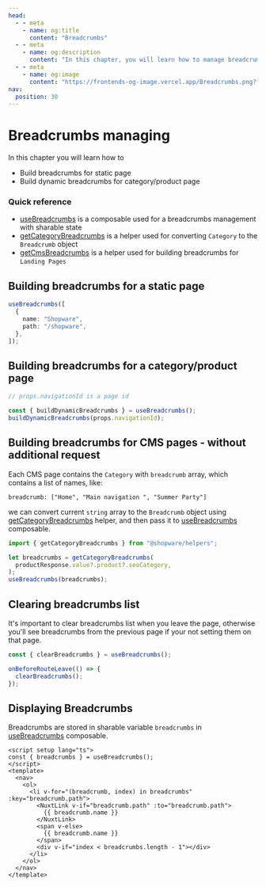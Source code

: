 ```yaml
---
head:
  - - meta
    - name: og:title
      content: "Breadcrumbs"
  - - meta
    - name: og:description
      content: "In this chapter, you will learn how to manage breadcrumbs."
  - - meta
    - name: og:image
      content: "https://frontends-og-image.vercel.app/Breadcrumbs.png?fontSize=150px"
nav:
  position: 30
---
```


# Breadcrumbs managing

In this chapter you will learn how to

- Build breadcrumbs for static page
- Build dynamic breadcrumbs for category/product page

### Quick reference

- [useBreadcrumbs](/packages/composables.html#usebreadcrumbs) is a composable used for a breadcrumbs management with sharable state
- [getCategoryBreadcrumbs](/packages/helpers.html#getcategorybreadcrumbs) is a helper used for converting `Category` to the `Breadcrumb` object
- [getCmsBreadcrumbs](/packages/helpers.html#getcmsbreadcrumbs) is a helper used for building breadcrumbs for `Landing Pages`

## Building breadcrumbs for a static page

```ts
useBreadcrumbs([
  {
    name: "Shopware",
    path: "/shopware",
  },
]);
```

## Building breadcrumbs for a category/product page

```ts
// props.navigationId is a page id

const { buildDynamicBreadcrumbs } = useBreadcrumbs();
buildDynamicBreadcrumbs(props.navigationId);
```

## Building breadcrumbs for CMS pages - without additional request

Each CMS page contains the `Category` with `breadcrumb` array, which contains a list of names, like:

```
breadcrumb: ["Home", "Main navigation ", "Summer Party"]
```

we can convert current `string` array to the `Breadcrumb` object using [getCategoryBreadcrumbs](/packages/helpers.html#getcategorybreadcrumbs) helper, and then pass it to [useBreadcrumbs](/packages/composables.html#usebreadcrumbs) composable.

```ts
import { getCategoryBreadcrumbs } from "@shopware/helpers";

let breadcrumbs = getCategoryBreadcrumbs(
  productResponse.value?.product?.seoCategory,
);
useBreadcrumbs(breadcrumbs);
```

## Clearing breadcrumbs list

It's important to clear breadcrumbs list when you leave the page, otherwise you'll see breadcrumbs from the previous page if your not setting them on that page.

```ts
const { clearBreadcrumbs } = useBreadcrumbs();

onBeforeRouteLeave(() => {
  clearBreadcrumbs();
});
```

## Displaying Breadcrumbs

Breadcrumbs are stored in sharable variable `breadcrumbs` in [useBreadcrumbs](/packages/composables.html#usebreadcrumbs) composable.

```vue
<script setup lang="ts">
const { breadcrumbs } = useBreadcrumbs();
</script>
<template>
  <nav>
    <ol>
      <li v-for="(breadcrumb, index) in breadcrumbs" :key="breadcrumb.path">
        <NuxtLink v-if="breadcrumb.path" :to="breadcrumb.path">
          {{ breadcrumb.name }}
        </NuxtLink>
        <span v-else>
          {{ breadcrumb.name }}
        </span>
        <div v-if="index < breadcrumbs.length - 1"></div>
      </li>
    </ol>
  </nav>
</template>
```
